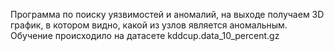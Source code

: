 Программа по поиску уязвимостей и аномалий, на выходе получаем 3D график, в котором видно, какой из узлов является аномальным. Обучение происходило на датасете kddcup.data_10_percent.gz
